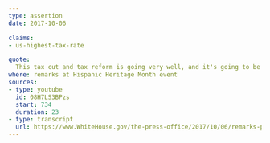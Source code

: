 ```yaml
---
type: assertion
date: 2017-10-06

claims:
- us-highest-tax-rate

quote:
  This tax cut and tax reform is going very well, and it's going to be a tremendous boost for our country, including the fact that we're the highest-taxed nation in the world. And we will go from that to being down on the lower wrung of taxes. So we'll be paying far, far less. So that's very important for keeping our businesses and our jobs.
where: remarks at Hispanic Heritage Month event
sources:
- type: youtube
  id: 08H7LS3BPzs
  start: 734
  duration: 23
- type: transcript
  url: https://www.WhiteHouse.gov/the-press-office/2017/10/06/remarks-president-trump-hispanic-heritage-month-event
---
```

